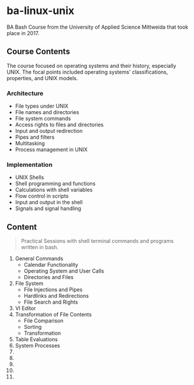 # ba-linux-unix

BA Bash Course from the University of Applied Science Mittweida that took place in 2017.

## Course Contents

The course focused on operating systems and their history, especially UNIX. The focal points included operating systems' classifications, properties, and UNIX models.

### Architecture

- File types under UNIX
- File names and directories
- File system commands
- Access rights to files and directories
- Input and output redirection
- Pipes and filters
- Multitasking
- Process management in UNIX

### Implementation

- UNIX Shells
- Shell programming and functions
- Calculations with shell variables
- Flow control in scripts
- Input and output in the shell
- Signals and signal handling

## Content

> Practical Sessions with shell terminal commands and programs written in bash.

1. General Commands
   - Calendar Functionality
   - Operating System and User Calls
   - Directories and Files
2. File System
   - File Injections and Pipes
   - Hardlinks and Redirections
   - File Search and Rights
3. VI Editor
4. Transformation of File Contents
   - File Comparison
   - Sorting
   - Transformation
5. Table Evaluations
6. System Processes
7.
8.
9.
10.
11.
